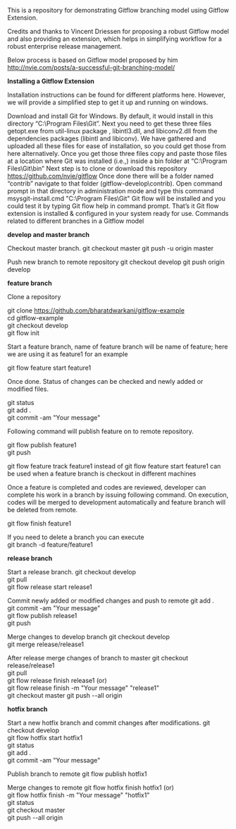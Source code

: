 This is a repository for demonstrating Gitflow branching model using Gitflow Extension.

Credits and thanks to Vincent Driessen for proposing a robust Gitflow model and also providing an extension, which helps in simplifying workflow for a robust enterprise release management.

Below process is based on Gitflow model proposed by him http://nvie.com/posts/a-successful-git-branching-model/

**Installing a Gitflow Extension**

Installation instructions can be found for different platforms here. However, we will provide a simplified step to get it up and running on windows.

Download and install Git for Windows. By default, it would install in this directory “C:\Program Files\Git”.
Next you need to get these three files getopt.exe from util-linux package , libintl3.dll, and libiconv2.dll from the dependencies packages (libintl and libiconv). We have gathered and uploaded all these files for ease of installation, so you could get those from here alternatively.
Once you get those three files copy and paste those files at a location where Git was installed (i.e.,) inside a bin folder at “C:\Program Files\Git\bin”
Next step is to clone or download this repository https://github.com/nvie/gitflow
Once done there will be a folder named “contrib” navigate to that folder (gitflow-develop\contrib).
Open command prompt in that directory in administration mode and type this command msysgit-install.cmd "C:\Program Files\Git"
Git flow will be installed and you could test it by typing Git flow help in command prompt. That’s it Git flow extension is installed & configured in your system ready for use.
Commands related to different branches in a Gitflow model

**develop and master branch**

Checkout master branch. git checkout master git push -u origin master

Push new branch to remote repository git checkout develop git push origin develop

**feature branch**

Clone a repository

git clone https://github.com/bharatdwarkani/gitflow-example </br>
cd gitflow-example </br>
git checkout develop </br>
git flow init</br>

Start a feature branch, name of feature branch will be name of feature; here we are using it as feature1 for an example

git flow feature start feature1</br>

Once done. Status of changes can be checked and newly added or modified files.

git status </br>
git add .</br>
git commit -am "Your message"</br>

Following command will publish feature on to remote repository.

git flow publish feature1 </br>
git push</br>

git flow feature track feature1 instead of git flow feature start feature1 can be used when a feature branch is checkout in different machines

Once a feature is completed and codes are reviewed, developer can complete his work in a branch by issuing following command. On execution, codes will be merged to development automatically and feature branch will be deleted from remote.

git flow finish feature1

If you need to delete a branch you can execute </br>
git branch -d feature/feature1</br>

**release branch**

Start a release branch. 
git checkout develop </br>
git pull </br>
git flow release start release1</br>

Commit newly added or modified changes and push to remote 
git add . </br>
git commit -am "Your message" </br>
git flow publish release1 </br>
git push</br>

Merge changes to develop branch 
git checkout develop</br>
git merge release/release1</br>

After release merge changes of branch to master 
git checkout release/release1 </br>
git pull </br>
git flow release finish release1 (or)</br>
git flow release finish -m "Your message" "release1"</br>
git checkout master git push --all origin</br>

**hotfix branch**

Start a new hotfix branch and commit changes after modifications.
git checkout develop </br>
git flow hotfix start hotfix1</br>
git status </br>
git add . </br>
git commit -am "Your message"</br>

Publish branch to remote git flow publish hotfix1

Merge changes to remote 
git flow hotfix finish hotfix1 (or) </br>
git flow hotfix finish -m "Your message" "hotfix1" </br>
git status </br>
git checkout master </br>
git push --all origin </br>
